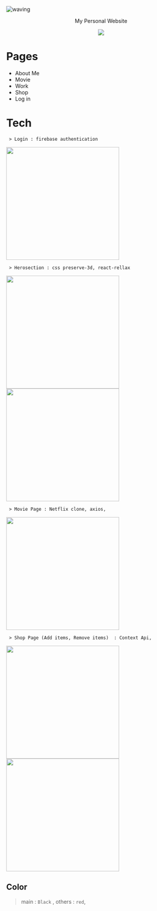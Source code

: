![waving](https://capsule-render.vercel.app/api?type=waving&height=200&text=My%20Personal%20Website&fontAlign=50&fontAlignY=30&color=gradient)

<p align='center'> My Personal Website </p>
<p align='center'>
  <a href="https://dream-f5a51.web.app/">
    <img src="https://img.shields.io/badge/Go%20to%20my%20Website-%23F7DF1E?&style=for-the-badge&&logoColor=white"/>
  </a>

</p>



# Pages
- About Me
- Movie
- Work
- Shop
- Log in



# Tech
```
 > Login : firebase authentication
```
<img src="https://sujinhhh.github.io/img/login.png" height="300" />


```
 > Herosection : css preserve-3d, react-rellax
```
<img src="https://sujinhhh.github.io/img/herosection.png" height="300" />      <img src="https://sujinhhh.github.io/img/card.png" height="300" />

```
 > Movie Page : Netflix clone, axios, 
```

<img src="https://sujinhhh.github.io/img/movie.png" height="300" /> 


```
 > Shop Page (Add items, Remove items)  : Context Api, 
```

<img src="https://sujinhhh.github.io/img/shop.png" height="300" /> <img src="https://sujinhhh.github.io/img/checkout.png" height="300" /> 


## Color

> main :  `Black` , others : `red`,






